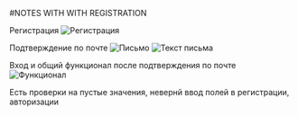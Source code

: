 #NOTES WITH WITH REGISTRATION

Регистрация
![Регистрация](https://github.com/Hiddenviki/NotesWithRegistration/app/4readme/регистрация2.gif)

Подтверждение по почте
![Письмо](https://github.com/Hiddenviki/NotesWithRegistration/app/4readme/письмо.png)
![Текст письма](https://github.com/Hiddenviki/NotesWithRegistration/app/4readme/письмо2.png)

Вход и общий функционал после подтверждения по почте
![Функционал](https://github.com/Hiddenviki/NotesWithRegistration/app/4readme/основнойФункционал.gif)

Есть проверки на пустые значения, невернй ввод полей в регистрации, авторизации

